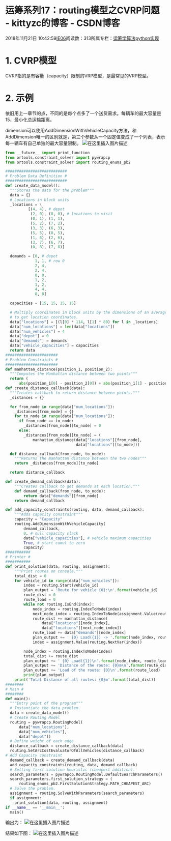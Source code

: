 # 运筹系列17：routing模型之CVRP问题 - kittyzc的博客 - CSDN博客
2018年11月21日 10:42:59[IE06](https://me.csdn.net/kittyzc)阅读数：313所属专栏：[运筹学算法python实现](https://blog.csdn.net/column/details/26511.html)
# 1. CVRP模型

CVRP指的是有容量（capacity）限制的VRP模型，是最常见的VRP模型。

# 2. 示例

依旧用上一章节的点，不同的是每个点多了一个送货需求。每辆车的最大容量是15，最小化总运输距离。

dimension可以使用AddDimensionWithVehicleCapacity方法，和AddDimension唯一的区别就是，第三个参数从一个固定值变成了一个列表，表示每一辆车有自己单独的最大容量限制。
![在这里插入图片描述](https://img-blog.csdnimg.cn/20181120213404799.png?x-oss-process=image/watermark,type_ZmFuZ3poZW5naGVpdGk,shadow_10,text_aHR0cHM6Ly9ibG9nLmNzZG4ubmV0L2tpdHR5emM=,size_16,color_FFFFFF,t_70)
```python
from __future__ import print_function
from ortools.constraint_solver import pywrapcp
from ortools.constraint_solver import routing_enums_pb2

###########################
# Problem Data Definition #
###########################
def create_data_model():
  """Stores the data for the problem"""
  data = {}
  # Locations in block units
  _locations = \
          [(4, 4), # depot
           (2, 0), (8, 0), # locations to visit
           (0, 1), (1, 1),
           (5, 2), (7, 2),
           (3, 3), (6, 3),
           (5, 5), (8, 5),
           (1, 6), (2, 6),
           (3, 7), (6, 7),
           (0, 8), (7, 8)]

  demands = [0, # depot
             1, 1, # row 0
             2, 4,
             2, 4,
             8, 8,
             1, 2,
             1, 2,
             4, 4,
             8, 8]

  capacities = [15, 15, 15, 15]

  # Multiply coordinates in block units by the dimensions of an average city block, 114m x 80m,
  # to get location coordinates.
  data["locations"] = [(l[0] * 114, l[1] * 80) for l in _locations]
  data["num_locations"] = len(data["locations"])
  data["num_vehicles"] = 4
  data["depot"] = 0
  data["demands"] = demands
  data["vehicle_capacities"] = capacities
  return data
#######################
# Problem Constraints #
#######################
def manhattan_distance(position_1, position_2):
  """Computes the Manhattan distance between two points"""
  return (
      abs(position_1[0] - position_2[0]) + abs(position_1[1] - position_2[1]))
def create_distance_callback(data):
  """Creates callback to return distance between points."""
  _distances = {}

  for from_node in range(data["num_locations"]):
    _distances[from_node] = {}
    for to_node in range(data["num_locations"]):
      if from_node == to_node:
        _distances[from_node][to_node] = 0
      else:
        _distances[from_node][to_node] = (
            manhattan_distance(data["locations"][from_node],
                               data["locations"][to_node]))

  def distance_callback(from_node, to_node):
    """Returns the manhattan distance between the two nodes"""
    return _distances[from_node][to_node]

  return distance_callback

def create_demand_callback(data):
    """Creates callback to get demands at each location."""
    def demand_callback(from_node, to_node):
        return data["demands"][from_node]
    return demand_callback

def add_capacity_constraints(routing, data, demand_callback):
    """Adds capacity constraint"""
    capacity = "Capacity"
    routing.AddDimensionWithVehicleCapacity(
        demand_callback,
        0, # null capacity slack
        data["vehicle_capacities"], # vehicle maximum capacities
        True, # start cumul to zero
        capacity)
###########
# Printer #
###########
def print_solution(data, routing, assignment):
    """Print routes on console."""
    total_dist = 0
    for vehicle_id in range(data["num_vehicles"]):
        index = routing.Start(vehicle_id)
        plan_output = 'Route for vehicle {0}:\n'.format(vehicle_id)
        route_dist = 0
        route_load = 0
        while not routing.IsEnd(index):
            node_index = routing.IndexToNode(index)
            next_node_index = routing.IndexToNode(assignment.Value(routing.NextVar(index)))
            route_dist += manhattan_distance(
                data["locations"][node_index],
                data["locations"][next_node_index])
            route_load += data["demands"][node_index]
            plan_output += ' {0} Load({1}) -> '.format(node_index, route_load)
            index = assignment.Value(routing.NextVar(index))

        node_index = routing.IndexToNode(index)
        total_dist += route_dist
        plan_output += ' {0} Load({1})\n'.format(node_index, route_load)
        plan_output += 'Distance of the route: {0}m\n'.format(route_dist)
        plan_output += 'Load of the route: {0}\n'.format(route_load)
        print(plan_output)
    print('Total Distance of all routes: {0}m'.format(total_dist))
########
# Main #
########
def main():
  """Entry point of the program"""
  # Instantiate the data problem.
  data = create_data_model()
  # Create Routing Model
  routing = pywrapcp.RoutingModel(
      data["num_locations"],
      data["num_vehicles"],
      data["depot"])
  # Define weight of each edge
  distance_callback = create_distance_callback(data)
  routing.SetArcCostEvaluatorOfAllVehicles(distance_callback)
# Add Capacity constraint
  demand_callback = create_demand_callback(data)
  add_capacity_constraints(routing, data, demand_callback)
  # Setting first solution heuristic (cheapest addition).
  search_parameters = pywrapcp.RoutingModel.DefaultSearchParameters()
  search_parameters.first_solution_strategy = (
      routing_enums_pb2.FirstSolutionStrategy.PATH_CHEAPEST_ARC)
  # Solve the problem.
  assignment = routing.SolveWithParameters(search_parameters)
  if assignment:
    print_solution(data, routing, assignment)
if __name__ == '__main__':
  main()
```

输出为：
![在这里插入图片描述](https://img-blog.csdnimg.cn/20181121100114177.png?x-oss-process=image/watermark,type_ZmFuZ3poZW5naGVpdGk,shadow_10,text_aHR0cHM6Ly9ibG9nLmNzZG4ubmV0L2tpdHR5emM=,size_16,color_FFFFFF,t_70)

结果如下图：
![在这里插入图片描述](https://img-blog.csdnimg.cn/20181121103451400.png?x-oss-process=image/watermark,type_ZmFuZ3poZW5naGVpdGk,shadow_10,text_aHR0cHM6Ly9ibG9nLmNzZG4ubmV0L2tpdHR5emM=,size_16,color_FFFFFF,t_70)

